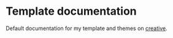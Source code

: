 # Template documentation
Default documentation for my template and themes on [creative](https://creativemarket.com/alexdevero).
